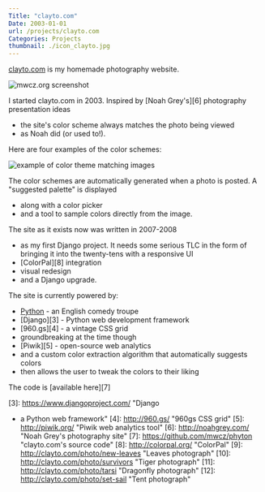 ```yaml
---
Title: "clayto.com"
Date: 2003-01-01
url: /projects/clayto.com
Categories: Projects
thumbnail: ./icon_clayto.jpg
---
```


[clayto.com][1] is my homemade photography website.

![mwcz.org screenshot]({filename}/static/images/projects/screenshot_clayto.png "clayto.com screenshot")

I started clayto.com in 2003.  Inspired by [Noah Grey's][6] photography
presentation ideas
 -  the site's color scheme always matches the photo being
viewed
 -  as Noah did (or used to!).

Here are four examples of the color schemes:

![example of color theme matching images]({filename}/static/images/projects/screenshot_clayto_palettes_small.png "example of color theme matching images")

The color schemes are automatically generated when a photo is posted.  A
"suggested palette" is displayed
 -  along with a color picker
 -  and a tool to
sample colors directly from the image.

The site as it exists now was written in 2007-2008
 -  as my first Django project.
It needs some serious TLC in the form of bringing it into the twenty-tens with
a responsive UI
 -  [ColorPal][8] integration
 -  visual redesign
 -  and a Django
upgrade.

The site is currently powered by:

 - [Python][2] - an English comedy troupe
 - [Django][3] - Python web development framework
 - [960.gs][4] - a vintage CSS grid
 -  groundbreaking at the time though
 - [Piwik][5] - open-source web analytics
 - and a custom color extraction algorithm that automatically suggests colors
 - 
   then allows the user to tweak the colors to their liking

The code is [available here][7]

[1]: http://clayto.com/ "My photography site"
[2]: http://python.org/ "Python's website"
[3]: https://www.djangoproject.com/ "Django
 -  a Python web framework"
[4]: http://960.gs/ "960gs CSS grid"
[5]: http://piwik.org/ "Piwik web analytics tool"
[6]: http://noahgrey.com/ "Noah Grey's photography site"
[7]: https://github.com/mwcz/phyton "clayto.com's source code"
[8]: http://colorpal.org/ "ColorPal"
[9]: http://clayto.com/photo/new-leaves "Leaves photograph"
[10]: http://clayto.com/photo/survivors "Tiger photograph"
[11]: http://clayto.com/photo/tarsi "Dragonfly photograph"
[12]: http://clayto.com/photo/set-sail "Tent photograph"
